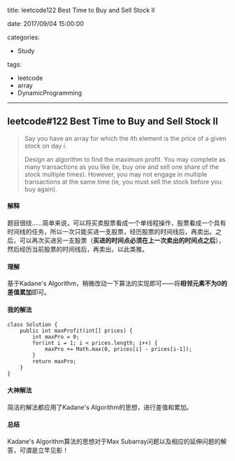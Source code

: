 title: leetcode122 Best Time to Buy and Sell Stock II 

date: 2017/09/04 15:00:00

categories:

- Study

tags:

- leetcode
- array
- DynamicProgramming

---

## leetcode#122 Best Time to Buy and Sell Stock II

>Say you have an array for which the *i*th element is the price of a given stock on day *i*.
>
>Design an algorithm to find the maximum profit. You may complete as many transactions as you like (ie, buy one and sell one share of the stock multiple times). However, you may not engage in multiple transactions at the same time (ie, you must sell the stock before you buy again).

#### 解释

题目很绕......简单来说，可以将买卖股票看成一个单线程操作，股票看成一个具有时间线的任务，所以一次只能买进一支股票，经历股票的时间线后，再卖出。之后，可以再次买进另一支股票（**买进的时间点必须在上一次卖出的时间点之后**），然后经历当前股票的时间线后，再卖出，以此类推。

#### 理解

基于Kadane's Algorithm，稍微改动一下算法的实现即可——将**相邻元素不为0的差值累加**即可。

#### 我的解法

```
class Solution {
    public int maxProfit(int[] prices) {
        int maxPro = 0;
        for(int i = 1; i < prices.length; i++) {
            maxPro += Math.max(0, prices[i] - prices[i-1]);
        }
        return maxPro;
    }
}
```

#### 大神解法

简洁的解法都应用了Kadane's Algorithm的思想，进行差值和累加。

#### 总结

Kadane's Algorithm算法的思想对于Max Subarray问题以及相应的延伸问题的解答，可谓是立竿见影！